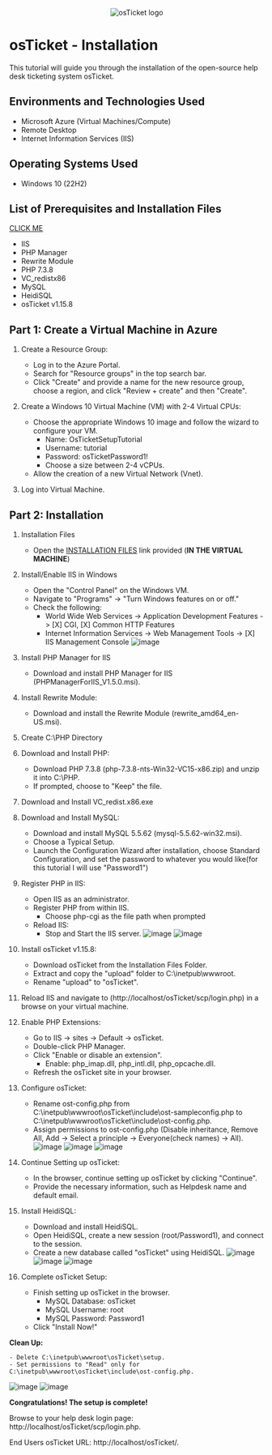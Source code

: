 <p align="center">
<img src="https://i.imgur.com/Clzj7Xs.png" alt="osTicket logo"/>
</p>

<h1>osTicket - Installation</h1>
This tutorial will guide you through the installation of the open-source help desk ticketing system osTicket.<br />


<h2>Environments and Technologies Used</h2>

- Microsoft Azure (Virtual Machines/Compute)
- Remote Desktop
- Internet Information Services (IIS)

<h2>Operating Systems Used </h2>

- Windows 10</b> (22H2)

<h2>List of Prerequisites and Installation Files</h2>

[CLICK ME](https://drive.google.com/drive/u/1/folders/1APMfNyfNzcxZC6EzdaNfdZsUwxWYChf6)

- IIS
- PHP Manager
- Rewrite Module
- PHP 7.3.8
- VC_redistx86
- MySQL
- HeidiSQL
- osTicket v1.15.8

<h2>Part 1: Create a Virtual Machine in Azure</h2>

1. Create a Resource Group:
    - Log in to the Azure Portal.
    - Search for "Resource groups" in the top search bar.
    - Click "Create" and provide a name for the new resource group, choose a region, and click "Review + create" and then "Create".

2. Create a Windows 10 Virtual Machine (VM) with 2-4 Virtual CPUs:
    - Choose the appropriate Windows 10 image and follow the wizard to configure your VM.
       - Name: OsTicketSetupTutorial
       - Username: tutorial
       - Password: osTicketPassword1!
       - Choose a size between 2-4 vCPUs.
    - Allow the creation of a new Virtual Network (Vnet).
3. Log into Virtual Machine.
   
<h2>Part 2: Installation </h2>

1. Installation Files
    - Open the [INSTALLATION FILES](https://drive.google.com/drive/u/1/folders/1APMfNyfNzcxZC6EzdaNfdZsUwxWYChf6) link provided (**IN THE VIRTUAL MACHINE**)

2. Install/Enable IIS in Windows
    - Open the "Control Panel" on the Windows VM.
    - Navigate to "Programs" -> "Turn Windows features on or off."
    - Check the following:
        - World Wide Web Services -> Application Development Features -> [X] CGI, [X] Common HTTP Features
        - Internet Information Services -> Web Management Tools -> [X] IIS Management Console
![image](https://github.com/mehmhacimic/osTicket-installation/assets/157438082/cee65396-6072-411b-a4ba-35c1ec484232)

3. Install PHP Manager for IIS
    - Download and install PHP Manager for IIS (PHPManagerForIIS_V1.5.0.msi).

4. Install Rewrite Module:
    - Download and install the Rewrite Module (rewrite_amd64_en-US.msi).

5. Create C:\PHP Directory

6. Download and Install PHP:
    - Download PHP 7.3.8 (php-7.3.8-nts-Win32-VC15-x86.zip) and unzip it into C:\PHP.
    - If prompted, choose to "Keep" the file.

7. Download and Install VC_redist.x86.exe
     
8. Download and Install MySQL:
    - Download and install MySQL 5.5.62 (mysql-5.5.62-win32.msi).
    - Choose a Typical Setup.
    - Launch the Configuration Wizard after installation, choose Standard Configuration, and set the password to whatever you would like(for this tutorial I will use "Password1")

9. Register PHP in IIS:
    - Open IIS as an administrator.
    - Register PHP from within IIS.
        - Choose php-cgi as the file path when prompted
    - Reload IIS:
        - Stop and Start the IIS server.
![image](https://github.com/mehmhacimic/osTicket-installation/assets/157438082/418a72b5-8e5a-4e48-9b81-7800530abd2c)
![image](https://github.com/mehmhacimic/osTicket-installation/assets/157438082/95783c1e-e39c-4cfb-8855-c42785b10170)


10. Install osTicket v1.15.8:
    - Download osTicket from the Installation Files Folder.
    - Extract and copy the "upload" folder to C:\inetpub\wwwroot.
    - Rename "upload" to "osTicket".

11. Reload IIS and navigate to (http://localhost/osTicket/scp/login.php) in a browse on your virtual machine.

12. Enable PHP Extensions:
    - Go to IIS -> sites -> Default -> osTicket.
    - Double-click PHP Manager.
    - Click "Enable or disable an extension".
        - Enable: php_imap.dll, php_intl.dll, php_opcache.dll.
    - Refresh the osTicket site in your browser.

13. Configure osTicket:
    - Rename ost-config.php from C:\inetpub\wwwroot\osTicket\include\ost-sampleconfig.php to C:\inetpub\wwwroot\osTicket\include\ost-config.php.
    - Assign permissions to ost-config.php (Disable inheritance, Remove All, Add -> Select a principle -> Everyone(check names) -> All).
    ![image](https://github.com/mehmhacimic/osTicket-installation/assets/157438082/5732352a-4d31-4efd-9b93-ec9b0398b77a)
    ![image](https://github.com/mehmhacimic/osTicket-installation/assets/157438082/f3e0b45a-25f8-4e4d-847e-2281c7d80336)
    ![image](https://github.com/mehmhacimic/osTicket-installation/assets/157438082/25166b45-6336-4509-b79c-ac7cd410b74e)

      

14. Continue Setting up osTicket:
    - In the browser, continue setting up osTicket by clicking "Continue".
    - Provide the necessary information, such as Helpdesk name and default email.

15. Install HeidiSQL:
    - Download and install HeidiSQL.
    - Open HeidiSQL, create a new session (root/Password1), and connect to the session.
    - Create a new database called "osTicket" using HeidiSQL.
    ![image](https://github.com/mehmhacimic/osTicket-installation/assets/157438082/2f9bb40e-b39c-4236-916c-76a9634877a9)
    ![image](https://github.com/mehmhacimic/osTicket-installation/assets/157438082/ce11e517-2b64-41a9-889e-46e01e6ee6dc)
    ![image](https://github.com/mehmhacimic/osTicket-installation/assets/157438082/296c9d86-fb94-4d3c-95c3-1ea93e0eef56)




16. Complete osTicket Setup:
    - Finish setting up osTicket in the browser.
        - MySQL Database: osTicket
        - MySQL Username: root
        - MySQL Password: Password1
    - Click "Install Now!"

**Clean Up:**
    
    - Delete C:\inetpub\wwwroot\osTicket\setup.
    - Set permissions to "Read" only for C:\inetpub\wwwroot\osTicket\include\ost-config.php.
![image](https://github.com/mehmhacimic/osTicket-installation/assets/157438082/1afeb266-8717-4fa7-b917-1842d36ee115)
![image](https://github.com/mehmhacimic/osTicket-installation/assets/157438082/a91955dc-569c-440a-b950-983e8fcbc227)


**Congratulations! The setup is complete!**

Browse to your help desk login page: http://localhost/osTicket/scp/login.php.

End Users osTicket URL: http://localhost/osTicket/.


